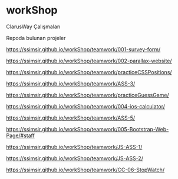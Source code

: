 # workShop

ClarusWay Çalışmaları


Repoda bulunan projeler

https://ssimsir.github.io/workShop/teamwork/001-survey-form/

https://ssimsir.github.io/workShop/teamwork/002-parallax-website/

https://ssimsir.github.io/workShop/teamwork/practiceCSSPositions/

https://ssimsir.github.io/workShop/teamwork/ASS-3/

https://ssimsir.github.io/workShop/teamwork/practiceGuessGame/

https://ssimsir.github.io/workShop/teamwork/004-ios-calculator/

https://ssimsir.github.io/workShop/teamwork/ASS-5/

https://ssimsir.github.io/workShop/teamwork/005-Bootstrap-Web-Page/#staff

https://ssimsir.github.io/workShop/teamwork/JS-ASS-1/

https://ssimsir.github.io/workShop/teamwork/JS-ASS-2/

https://ssimsir.github.io/workShop/teamwork/CC-06-StopWatch/
